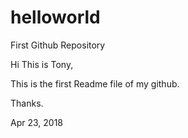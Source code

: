 # helloworld
First Github Repository

Hi This is Tony,

This is the first Readme file of my github.

Thanks.

Apr 23, 2018
